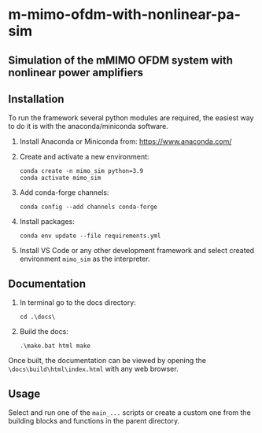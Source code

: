# m-mimo-ofdm-with-nonlinear-pa-sim 

Simulation of the mMIMO OFDM system with nonlinear power amplifiers 
---

Installation
------------

To run the framework several python modules are required, the easiest way to do it is with the anaconda/miniconda software.

1. Install Anaconda or Miniconda from: https://www.anaconda.com/

2. Create and activate a new environment:
    ```
    conda create -n mimo_sim python=3.9
    conda activate mimo_sim
    ```
 

3. Add conda-forge channels:
    ```
    conda config --add channels conda-forge
    ```
4. Install packages:
    ```
    conda env update --file requirements.yml
    ```
5. Install VS Code or any other development framework and select created environment ``mimo_sim`` as the interpreter.

Documentation
-----------------
1. In terminal go to the docs directory:
    ```
    cd .\docs\
    ```
2. Build the docs:
    ```
    .\make.bat html make
    ```
   
Once built, the documentation can be viewed by opening the ``\docs\build\html\index.html`` with any web browser.


Usage
-----
Select and run one of the  ``main_...`` scripts or create a custom one from the building blocks and functions in the
parent directory.
